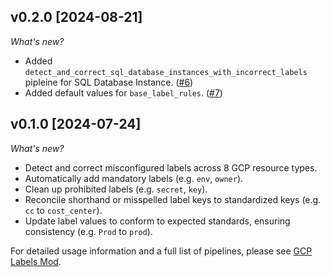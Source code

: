 ## v0.2.0 [2024-08-21]

_What's new?_

- Added `detect_and_correct_sql_database_instances_with_incorrect_labels` pipleine for SQL Database Instance. ([#6](https://github.com/turbot/flowpipe-mod-gcp-labels/pull/6))
- Added default values for `base_label_rules`. ([#7](https://github.com/turbot/flowpipe-mod-gcp-labels/pull/7))

## v0.1.0 [2024-07-24]

_What's new?_

- Detect and correct misconfigured labels across 8 GCP resource types.
- Automatically add mandatory labels (e.g. `env`, `owner`).
- Clean up prohibited labels (e.g. `secret`, `key`).
- Reconcile shorthand or misspelled label keys to standardized keys (e.g. `cc` to `cost_center`).
- Update label values to conform to expected standards, ensuring consistency (e.g. `Prod` to `prod`).

For detailed usage information and a full list of pipelines, please see [GCP Labels Mod](https://hub.flowpipe.io/mods/turbot/gcp_labels).
